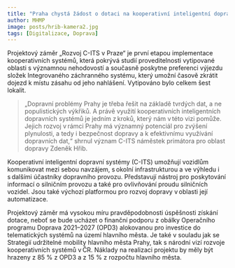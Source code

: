 ```yaml
---
title: "Praha chystá žádost o dotaci na kooperativní inteligentní dopravní systémy"
author: MHMP
image: posts/hrib-kamera2.jpg
tags: [Digitalizace, Doprava]
---
```


Projektový záměr „Rozvoj C-ITS v Praze“ je první etapou implementace kooperativních systémů, která pokrývá studií proveditelnosti vytipované oblasti s významnou nehodovostí a současně poskytne preferenci výjezdu složek Integrovaného záchranného systému, který umožní časově zkrátit dojezd k místu zásahu od jeho nahlášení. Vytipováno bylo celkem šest lokalit. 

> „Dopravní problémy Prahy je třeba řešit na základě tvrdých dat, a ne populistických výkřiků. A právě využití kooperativních inteligentních dopravních systémů je jedním z kroků, který nám v této vizi pomůže. Jejich rozvoj v rámci Prahy má významný potenciál pro zvýšení plynulosti, a tedy i bezpečnost dopravy a k efektivnímu využívání dopravních dat,“ shrnul význam C-ITS náměstek primátora pro oblast dopravy Zdeněk Hřib. 

Kooperativní inteligentní dopravní systémy (C-ITS) umožňují vozidlům komunikovat mezi sebou navzájem, s okolní infrastrukturou a ve výhledu i s dalšími účastníky dopravního provozu. Představují nástroj pro poskytování informací o silničním provozu a také pro ovlivňování proudu silničních vozidel. Jsou také výchozí platformou pro rozvoj dopravy v oblasti její automatizace. 

Projektový záměr má vysokou míru pravděpodobnosti úspěšnosti získání dotace, neboť se bude ucházet o finanční podporu z obálky Operačního programu Doprava 2021–2027 (OPD3) alokovanou pro investice do telematických systémů na území hlavního města. Je také v souladu jak se Strategií udržitelné mobility hlavního města Prahy, tak s národní vizí rozvoje kooperativních systémů v ČR. Náklady na realizaci projektu by měly být hrazeny z 85 % z OPD3 a z 15 % z rozpočtu hlavního města.
